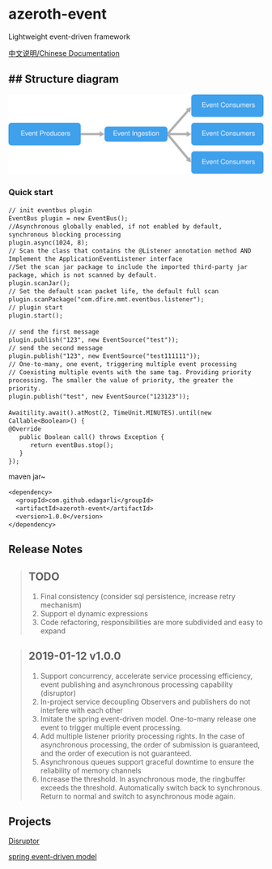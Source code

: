 # azeroth-event
Lightweight event-driven framework

[中文说明/Chinese Documentation](https://github.com/edagarli/azeroth-event/blob/master/README_CN.md)

## ## Structure diagram

![event](static/event-driven.svg)

### Quick start

```
// init eventbus plugin
EventBus plugin = new EventBus();
//Asynchronous globally enabled, if not enabled by default, synchronous blocking processing
plugin.async(1024, 8);
// Scan the class that contains the @Listener annotation method AND Implement the ApplicationEventListener interface
//Set the scan jar package to include the imported third-party jar package, which is not scanned by default.
plugin.scanJar();
// Set the default scan packet life, the default full scan
plugin.scanPackage("com.dfire.mmt.eventbus.listener");
// plugin start
plugin.start();

// send the first message
plugin.publish("123", new EventSource("test"));
// send the second message
plugin.publish("123", new EventSource("test111111"));
// One-to-many, one event, triggering multiple event processing
// Coexisting multiple events with the same tag. Providing priority processing. The smaller the value of priority, the greater the priority.
plugin.publish("test", new EventSource("123123"));

Awaitility.await().atMost(2, TimeUnit.MINUTES).until(new Callable<Boolean>() {
@Override
   public Boolean call() throws Exception {
	  return eventBus.stop();
   }
});
```
maven jar~

```
<dependency>
  <groupId>com.github.edagarli</groupId>
  <artifactId>azeroth-event</artifactId>
  <version>1.0.0</version>
</dependency>
```
## Release Notes

>## TODO
>
>1. Final consistency (consider sql persistence, increase retry mechanism)
>2. Support el dynamic expressions
>3. Code refactoring, responsibilities are more subdivided and easy to expand

>## 2019-01-12 v1.0.0
>1. Support concurrency, accelerate service processing efficiency, event publishing and asynchronous processing capability (disruptor)
>2. In-project service decoupling Observers and publishers do not interfere with each other
>3. Imitate the spring event-driven model. One-to-many release one event to trigger multiple event processing.
>4. Add multiple listener priority processing rights. In the case of asynchronous processing, the order of submission is guaranteed, and the order of execution is not guaranteed.
>5. Asynchronous queues support graceful downtime to ensure the reliability of memory channels
>6. Increase the threshold. In asynchronous mode, the ringbuffer exceeds the threshold. Automatically switch back to synchronous. Return to normal and switch to asynchronous mode again.

## Projects

[Disruptor](https://github.com/LMAX-Exchange/disruptor)

[spring event-driven model](https://docs.microsoft.com/bs-latn-ba/azure/architecture/guide/architecture-styles/event-driven)

